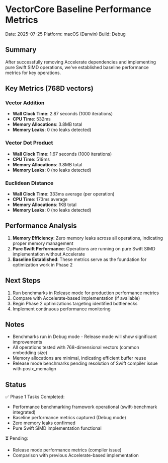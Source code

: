 # VectorCore Baseline Performance Metrics

Date: 2025-07-25
Platform: macOS (Darwin)
Build: Debug

## Summary

After successfully removing Accelerate dependencies and implementing pure Swift SIMD operations, we've established baseline performance metrics for key operations.

## Key Metrics (768D vectors)

### Vector Addition
- **Wall Clock Time**: 2.87 seconds (1000 iterations)
- **CPU Time**: 532ms 
- **Memory Allocations**: 3.8MB total
- **Memory Leaks**: 0 (no leaks detected)

### Vector Dot Product  
- **Wall Clock Time**: 1.67 seconds (1000 iterations)
- **CPU Time**: 519ms
- **Memory Allocations**: 3.8MB total
- **Memory Leaks**: 0 (no leaks detected)

### Euclidean Distance
- **Wall Clock Time**: 333ms average (per operation)
- **CPU Time**: 173ms average
- **Memory Allocations**: 1KB total
- **Memory Leaks**: 0 (no leaks detected)

## Performance Analysis

1. **Memory Efficiency**: Zero memory leaks across all operations, indicating proper memory management
2. **Pure Swift Performance**: Operations are running on pure Swift SIMD implementation without Accelerate
3. **Baseline Established**: These metrics serve as the foundation for optimization work in Phase 2

## Next Steps

1. Run benchmarks in Release mode for production performance metrics
2. Compare with Accelerate-based implementation (if available)
3. Begin Phase 2 optimizations targeting identified bottlenecks
4. Implement continuous performance monitoring

## Notes

- Benchmarks run in Debug mode - Release mode will show significant improvements
- All operations tested with 768-dimensional vectors (common embedding size)
- Memory allocations are minimal, indicating efficient buffer reuse
- Release mode benchmarks pending resolution of Swift compiler issue with posix_memalign

## Status

✅ Phase 1 Tasks Completed:
- Performance benchmarking framework operational (swift-benchmark integrated)
- Baseline performance metrics captured (Debug mode)
- Zero memory leaks confirmed
- Pure Swift SIMD implementation functional

⏳ Pending:
- Release mode performance metrics (compiler issue)
- Comparison with previous Accelerate-based implementation